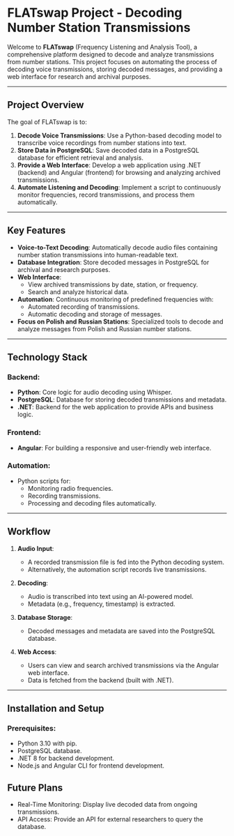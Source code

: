 # FLATswap Project - Decoding Number Station Transmissions

Welcome to **FLATswap** (Frequency Listening and Analysis Tool), a comprehensive platform designed to decode and analyze transmissions from number stations. This project focuses on automating the process of decoding voice transmissions, storing decoded messages, and providing a web interface for research and archival purposes.

---

## Project Overview

The goal of FLATswap is to:
1. **Decode Voice Transmissions**: Use a Python-based decoding model to transcribe voice recordings from number stations into text.
2. **Store Data in PostgreSQL**: Save decoded data in a PostgreSQL database for efficient retrieval and analysis.
3. **Provide a Web Interface**: Develop a web application using .NET (backend) and Angular (frontend) for browsing and analyzing archived transmissions.
4. **Automate Listening and Decoding**: Implement a script to continuously monitor frequencies, record transmissions, and process them automatically.

---

## Key Features

- **Voice-to-Text Decoding**: Automatically decode audio files containing number station transmissions into human-readable text.
- **Database Integration**: Store decoded messages in PostgreSQL for archival and research purposes.
- **Web Interface**:
  - View archived transmissions by date, station, or frequency.
  - Search and analyze historical data.
- **Automation**: Continuous monitoring of predefined frequencies with:
  - Automated recording of transmissions.
  - Automatic decoding and storage of messages.
- **Focus on Polish and Russian Stations**: Specialized tools to decode and analyze messages from Polish and Russian number stations.

---

## Technology Stack

### Backend:
- **Python**: Core logic for audio decoding using Whisper.
- **PostgreSQL**: Database for storing decoded transmissions and metadata.
- **.NET**: Backend for the web application to provide APIs and business logic.

### Frontend:
- **Angular**: For building a responsive and user-friendly web interface.

### Automation:
- Python scripts for:
  - Monitoring radio frequencies.
  - Recording transmissions.
  - Processing and decoding files automatically.

---

## Workflow

1. **Audio Input**: 
   - A recorded transmission file is fed into the Python decoding system.
   - Alternatively, the automation script records live transmissions.

2. **Decoding**:
   - Audio is transcribed into text using an AI-powered model.
   - Metadata (e.g., frequency, timestamp) is extracted.

3. **Database Storage**:
   - Decoded messages and metadata are saved into the PostgreSQL database.

4. **Web Access**:
   - Users can view and search archived transmissions via the Angular web interface.
   - Data is fetched from the backend (built with .NET).

---

## Installation and Setup

### Prerequisites:
- Python 3.10 with pip.
- PostgreSQL database.
- .NET 8 for backend development.
- Node.js and Angular CLI for frontend development.

## Future Plans
- Real-Time Monitoring: Display live decoded data from ongoing transmissions.
- API Access: Provide an API for external researchers to query the database.
